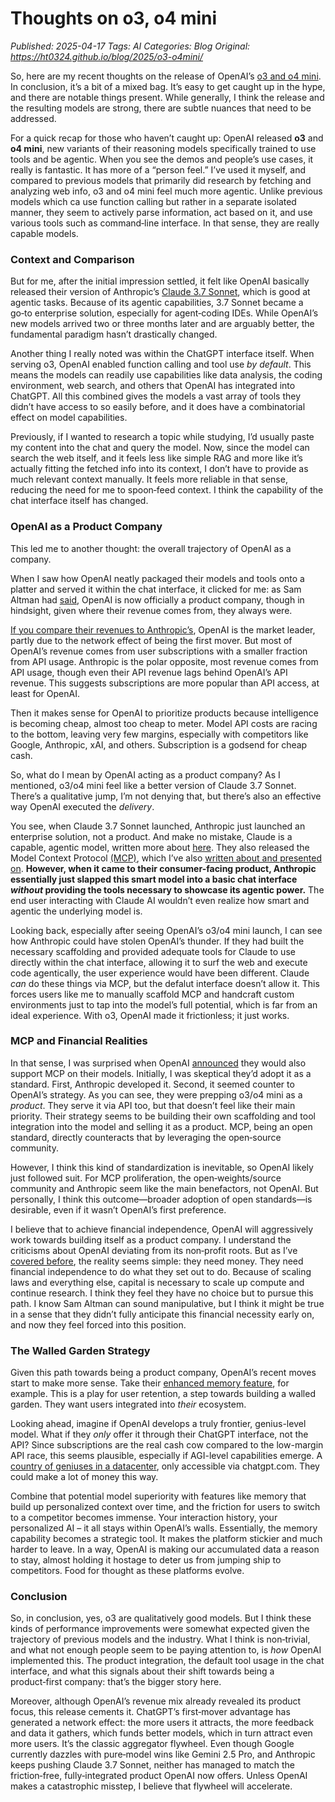 # Thoughts on o3, o4 mini
_Published: 2025-04-17_
_Tags: AI_
_Categories: Blog_
_Original: https://ht0324.github.io/blog/2025/o3-o4mini/_

<p>So, here are my recent thoughts on the release of OpenAI’s <a href="https://openai.com/index/introducing-o3-and-o4-mini/">o3 and o4 mini</a>. In conclusion, it’s a bit of a mixed bag. It’s easy to get caught up in the hype, and there are notable things present. While generally, I think the release and the resulting models are strong, there are subtle nuances that need to be addressed.</p>

<p>For a quick recap for those who haven’t caught up: OpenAI released <strong>o3</strong> and <strong>o4 mini</strong>, new variants of their reasoning models specifically trained to use tools and be agentic. When you see the demos and people’s use cases, it really is fantastic. It has more of a “person feel.” I’ve used it myself, and compared to previous models that primarily did research by fetching and analyzing web info, o3 and o4 mini feel much more agentic. Unlike previous models which ca use function calling but rather in a separate isolated manner, they seem to actively parse information, act based on it, and use various tools such as command‑line interface. In that sense, they are really capable models.</p>

<h3 id="context-and-comparison">Context and Comparison</h3>

<p>But for me, after the initial impression settled, it felt like OpenAI basically released their version of Anthropic’s <a href="https://www.anthropic.com/news/claude-3-7-sonnet">Claude 3.7 Sonnet</a>, which is good at agentic tasks. Because of its agentic capabilities, 3.7 Sonnet became a go‑to enterprise solution, especially for agent‑coding IDEs. While OpenAI’s new models arrived two or three months later and are arguably better, the fundamental paradigm hasn’t drastically changed.</p>

<p>Another thing I really noted was within the ChatGPT interface itself. When serving o3, OpenAI enabled function calling and tool use <em>by default</em>. This means the models can readily use capabilities like data analysis, the coding environment, web search, and others that OpenAI has integrated into ChatGPT. All this combined gives the models a vast array of tools they didn’t have access to so easily before, and it does have a combinatorial effect on model capabilities.</p>

<p>Previously, if I wanted to research a topic while studying, I’d usually paste my content into the chat and query the model. Now, since the model can search the web itself, and it feels less like simple RAG and more like it’s actually fitting the fetched info into its context, I don’t have to provide as much relevant context manually. It feels more reliable in that sense, reducing the need for me to spoon‑feed context. I think the capability of the chat interface itself has changed.</p>

<h3 id="openai-as-a-product-company">OpenAI as a Product Company</h3>

<p>This led me to another thought: the overall trajectory of OpenAI as a company.</p>

<p>When I saw how OpenAI neatly packaged their models and tools onto a platter and served it within the chat interface, it clicked for me: as Sam Altman had <a href="https://www.youtube.com/live/5MWT_doo68k?t=653">said</a>, OpenAI is now officially a product company, though in hindsight, given where their revenue comes from, they always were.</p>

<p><a href="https://medium.com/@furqankhaan/how-openai-and-anthropic-are-cashing-in-on-ai-a-look-at-their-revenue-models-d9d9ae79dd28">If you compare their revenues to Anthropic’s</a>, OpenAI is the market leader, partly due to the network effect of being the first mover. But most of OpenAI’s revenue comes from user subscriptions with a smaller fraction from API usage. Anthropic is the polar opposite, most revenue comes from API usage, though even their API revenue lags behind OpenAI’s API revenue. This suggests subscriptions are more popular than API access, at least for OpenAI.</p>

<p>Then it makes sense for OpenAI to prioritize products because intelligence is becoming cheap, almost too cheap to meter. Model API costs are racing to the bottom, leaving very few margins, especially with competitors like Google, Anthropic, xAI, and others. Subscription is a godsend for cheap cash.</p>

<p>So, what do I mean by OpenAI acting as a product company? As I mentioned, o3/o4 mini feel like a better version of Claude 3.7 Sonnet. There’s a qualitative jump, I’m not denying that, but there’s also an effective way OpenAI executed the <em>delivery</em>.</p>

<p>You see, when Claude 3.7 Sonnet launched, Anthropic just launched an enterprise solution, not a product. And make no mistake, Claude is a capable, agentic model, written more about <a href="/blog/2025/Claude-Code/">here</a>. They also released the Model Context Protocol <a href="https://www.anthropic.com/news/model-context-protocol">(MCP)</a>, which I’ve also <a href="/blog/2025/vibe-coding/">written about and presented on</a>. <strong>However, when it came to their consumer-facing product, Anthropic essentially just slapped this smart model into a basic chat interface <em>without</em> providing the tools necessary to showcase its agentic power.</strong> The end user interacting with Claude AI wouldn’t even realize how smart and agentic the underlying model is.</p>

<p>Looking back, especially after seeing OpenAI’s o3/o4 mini launch, I can see how Anthropic could have stolen OpenAI’s thunder. If they had built the necessary scaffolding and provided adequate tools for Claude to use directly within the chat interface, allowing it to surf the web and execute code agentically, the user experience would have been different. Claude <em>can</em> do these things via MCP, but the defalut interface doesn’t allow it. This forces users like me to manually scaffold MCP and handcraft custom environments just to tap into the model’s full potential, which is far from an ideal experience. With o3, OpenAI made it frictionless; it just works.</p>

<h3 id="mcp-and-financial-realities">MCP and Financial Realities</h3>

<p>In that sense, I was surprised when OpenAI <a href="https://x.com/sama/status/1904957253456941061">announced</a> they would also support MCP on their models. Initially, I was skeptical they’d adopt it as a standard. First, Anthropic developed it. Second, it seemed counter to OpenAI’s strategy. As you can see, they were prepping o3/o4 mini as a <em>product</em>. They serve it via API too, but that doesn’t feel like their main priority. Their strategy seems to be building their own scaffolding and tool integration into the model and selling it as a product. MCP, being an open standard, directly counteracts that by leveraging the open‑source community.</p>

<p>However, I think this kind of standardization is inevitable, so OpenAI likely just followed suit. For MCP proliferation, the open‑weights/source community and Anthropic seem like the main benefactors, not OpenAI. But personally, I think this outcome—broader adoption of open standards—is desirable, even if it wasn’t OpenAI’s first preference.</p>

<p>I believe that to achieve financial independence, OpenAI will aggressively work towards building itself as a product company. I understand the criticisms about OpenAI deviating from its non‑profit roots. But as I’ve <a href="/blog/2025/OpenAI-for-profit/">covered before</a>, the reality seems simple: they need money. They need financial independence to do what they set out to do. Because of scaling laws and everything else, capital is necessary to scale up compute and continue research. I think they feel they have no choice but to pursue this path. I know Sam Altman can sound manipulative, but I think it might be true in a sense that they didn’t fully anticipate this financial necessity early on, and now they feel forced into this position.</p>

<h3 id="the-walled-garden-strategy">The Walled Garden Strategy</h3>

<p>Given this path towards being a product company, OpenAI’s recent moves start to make more sense. Take their <a href="https://x.com/OpenAI/status/1910378768172212636">enhanced memory feature</a>, for example. This is a play for user retention, a step towards building a walled garden. They want users integrated into <em>their</em> ecosystem.</p>

<p>Looking ahead, imagine if OpenAI develops a truly frontier, genius-level model. What if they <em>only</em> offer it through their ChatGPT interface, not the API? Since subscriptions are the real cash cow compared to the low-margin API race, this seems plausible, especially if AGI-level capabilities emerge. A <a href="https://darioamodei.com/machines-of-loving-grace">country of geniuses in a datacenter</a>, only accessible via chatgpt.com. They could make a lot of money this way.</p>

<p>Combine that potential model superiority with features like memory that build up personalized context over time, and the friction for users to switch to a competitor becomes immense. Your interaction history, your personalized AI – it all stays within OpenAI’s walls. Essentially, the memory capability becomes a strategic tool. It makes the platform stickier and much harder to leave. In a way, OpenAI is making our accumulated data a reason to stay, almost holding it hostage to deter us from jumping ship to competitors. Food for thought as these platforms evolve.</p>

<h3 id="conclusion">Conclusion</h3>

<p>So, in conclusion, yes, o3 are qualitatively good models. But I think these kinds of performance improvements were somewhat expected given the trajectory of previous models and the industry. What I think is non‑trivial, and what not enough people seem to be paying attention to, is <em>how</em> OpenAI implemented this. The product integration, the default tool usage in the chat interface, and what this signals about their shift towards being a product‑first company: that’s the bigger story here.</p>

<p>Moreover, although OpenAI’s revenue mix already revealed its product focus, this release cements it. ChatGPT’s first‑mover advantage has generated a network effect: the more users it attracts, the more feedback and data it gathers, which funds better models, which in turn attract even more users. It’s the classic aggregator flywheel. Even though Google currently dazzles with pure‑model wins like Gemini 2.5 Pro, and Anthropic keeps pushing Claude 3.7 Sonnet, neither has managed to match the friction‑free, fully‑integrated product OpenAI now offers. Unless OpenAI makes a catastrophic misstep, I believe that flywheel will accelerate.</p>
